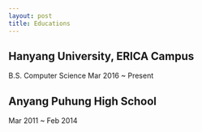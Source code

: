 ```yaml
---
layout: post
title: Educations
---
```


## Hanyang University, ERICA Campus
B.S. Computer Science
Mar 2016 ~ Present

## Anyang Puhung High School
Mar 2011 ~ Feb 2014